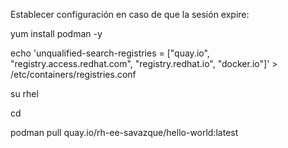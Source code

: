 
Establecer configuración en caso de que la sesión expire:

yum install podman -y

echo 'unqualified-search-registries = ["quay.io", "registry.access.redhat.com", "registry.redhat.io", "docker.io"]' > /etc/containers/registries.conf

su rhel

cd

podman pull quay.io/rh-ee-savazque/hello-world:latest
